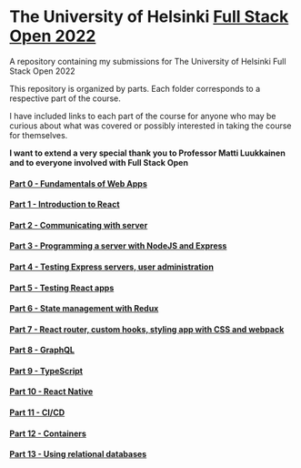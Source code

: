 # The University of Helsinki [Full Stack Open 2022](https://fullstackopen.com/en/)

A repository containing my submissions for The University of Helsinki Full Stack Open 2022 

This repository is organized by parts. Each folder corresponds to a respective part of the course.

I have included links to each part of the course for anyone who may be curious about what was covered or possibly interested in taking the course for themselves.

__I want to extend a very special thank you to Professor Matti Luukkainen and to everyone involved with Full Stack Open__

#### [Part 0 - Fundamentals of Web Apps](https://fullstackopen.com/en/part0)
#### [Part 1 - Introduction to React](https://fullstackopen.com/en/part1)
#### [Part 2 - Communicating with server](https://fullstackopen.com/en/part2)
#### [Part 3 - Programming a server with NodeJS and Express](https://fullstackopen.com/en/part3)
#### [Part 4 - Testing Express servers, user administration](https://fullstackopen.com/en/part4)
#### [Part 5 - Testing React apps](https://fullstackopen.com/en/part5)
#### [Part 6 - State management with Redux](https://fullstackopen.com/en/part6)
#### [Part 7 - React router, custom hooks, styling app with CSS and webpack](https://fullstackopen.com/en/part7)
#### [Part 8 - GraphQL](https://fullstackopen.com/en/part8)
#### [Part 9 - TypeScript](https://fullstackopen.com/en/part9)
#### [Part 10 - React Native](https://fullstackopen.com/en/part10)
#### [Part 11 - CI/CD](https://fullstackopen.com/en/part11)
#### [Part 12 - Containers](https://fullstackopen.com/en/part12)
#### [Part 13 - Using relational databases](https://fullstackopen.com/en/part13)
